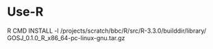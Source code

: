 # Use-R

R CMD INSTALL -l /projects/scratch/bbc/R/src/R-3.3.0/builddir/library/ GOSJ_0.1.0_R_x86_64-pc-linux-gnu.tar.gz
